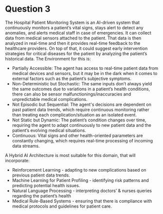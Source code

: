# Question 3
The Hospital Patient Monitoring System is an AI-driven system that continuously monitors a patient’s vital signs, stays alert to detect any anomalies, and alerts medical staff in case of emergencies. It can collect data from medical sensors attached to the patient. That data is then analyzed in real-time and then it provides real-time feedback to the healthcare providers. On top of that, it could suggest early intervention strategies for critical diseases for the patient by analyzing the patient’s historical data. 
The Environment for this is:
* Partially Accessible: The agent has access to real-time patient data from medical devices and sensors, but it may be in the dark when it comes to external factors such as the patient’s subjective symptoms. 
* Non-Deterministic but Stochastic: The same inputs don’t always yield the same outcomes due to variations in a patient’s health conditions, there can also be sensor malfunctionings/inaccuracies and unpredictable medical complications.
* Not Episodic but Sequential: The agent's decisions are dependent on past patient data trends, which require continuous monitoring rather than treating each complication/situation as an isolated event.
* Not Static but Dynamic: The patient’s condition changes over time, requiring the agent to adapt continuously to new patient data and the patient’s evolving medical situations.
* Continuous: Vital signs and other health-oriented parameters are constantly changing, which requires real-time processing of incoming data streams.

A Hybrid AI Architecture is most suitable for this domain, that will incorporate:
* Reinforcement Learning - adapting to new complications based on previous patient data trends.
* Machine Learning for Patient Profiling - identifying risk patterns and predicting potential health issues.
* Natural Language Processing - interpreting doctors’ & nurses queries regarding the patient’s health
* Medical Rule-Based Systems - ensuring that there is compliance with medical protocols and guidelines for patient care.
